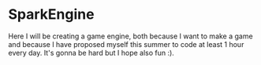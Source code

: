 # SparkEngine
Here I will be creating a game engine, both because I want to make a game and because I have proposed myself this summer to code at least 1 hour every day. It's gonna be hard but I hope also fun :).
